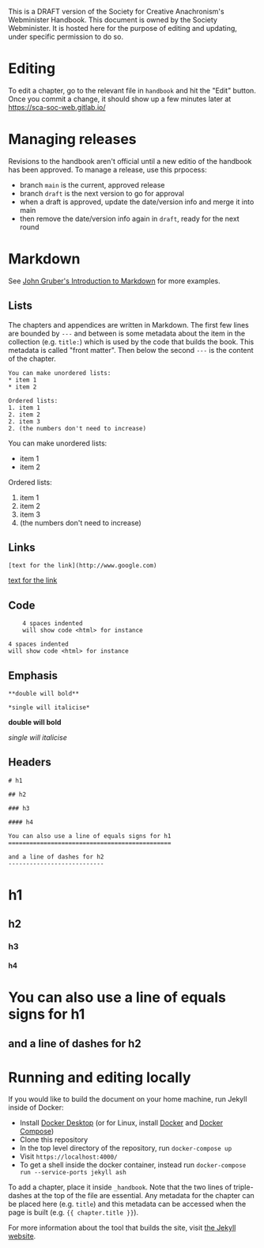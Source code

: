 This is a DRAFT version of the Society for Creative Anachronism's Webminister Handbook. This document is owned by the Society Webminister. It is hosted here for the purpose of editing and updating, under specific permission to do so.

# Editing

To edit a chapter, go to the relevant file in `handbook` and hit the "Edit" button. Once you commit a change, it should show up a few minutes later at https://sca-soc-web.gitlab.io/

# Managing releases

Revisions to the handbook aren't official until a new editio of the handbook has been approved.
To manage a release, use this prpocess:

- branch `main` is the current, approved release
- branch `draft` is the next version to go for approval
- when a draft is approved, update the date/version info and merge it into main
- then remove the date/version info again in `draft`, ready for the next round

# Markdown

See [John Gruber's Introduction to Markdown](https://daringfireball.net/projects/markdown/basics) for more examples.

## Lists

The chapters and appendices are written in Markdown. The first few lines are bounded by `---` and between is some metadata about the item in the collection (e.g. `title:`) which is used by the code that builds the book. This metadata is called "front matter". Then below the second `---` is the content of the chapter.

```
You can make unordered lists:
* item 1
* item 2

Ordered lists:
1. item 1
2. item 2
2. item 3
2. (the numbers don't need to increase)
```

You can make unordered lists:
* item 1
* item 2

Ordered lists:
1. item 1
2. item 2
2. item 3
2. (the numbers don't need to increase)

## Links

```
[text for the link](http://www.google.com)
```

[text for the link](http://www.google.com)

## Code

```
    4 spaces indented
    will show code <html> for instance
```

    4 spaces indented
    will show code <html> for instance

## Emphasis

```
**double will bold**

*single will italicise* 
```

**double will bold**

*single will italicise*

## Headers


```
# h1

## h2

### h3

#### h4

You can also use a line of equals signs for h1
==============================================

and a line of dashes for h2
---------------------------
```

# h1

## h2

### h3

#### h4

You can also use a line of equals signs for h1
==============================================

and a line of dashes for h2
---------------------------

# Running and editing locally

If you would like to build the document on your home machine, run Jekyll inside of Docker:

- Install [Docker Desktop](https://www.docker.com/products/docker-desktop) (or for Linux, install [Docker](https://docs.docker.com/engine/install/) and [Docker Compose](https://docs.docker.com/compose/install/))
- Clone this repository
- In the top level directory of the repository, run `docker-compose up`
- Visit `https://localhost:4000/`
- To get a shell inside the docker container, instead run `docker-compose run --service-ports jekyll ash`

To add a chapter, place it inside `_handbook`. Note that the two lines of triple-dashes at the top of the file are essential. Any metadata for the chapter can be placed here (e.g. `title`) and this metadata can be accessed when the page is built (e.g. `{{ chapter.title }}`).

For more information about the tool that builds the site, visit [the Jekyll website](https://jekyllrb.com/docs/).